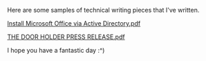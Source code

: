 Here are some samples of technical writing pieces that I've written.

[Install Microsoft Office via Active Directory.pdf](https://github.com/johnjfahey/johnjfahey.github.io/files/8839347/Install.Microsoft.Office.via.Active.Directory.pdf)

[THE DOOR HOLDER PRESS RELEASE.pdf](https://github.com/johnjfahey/johnjfahey.github.io/files/8839348/THE.DOOR.HOLDER.PRESS.RELEASE.pdf)

I hope you have a fantastic day :^)
